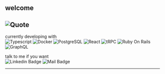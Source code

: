 welcome
---

![Quote](https://quotes-github-readme.vercel.app/api?type=vertical)
<br>
---
currently developing with <br>
![Typescript](https://img.shields.io/badge/-Typescript-3178C6?style=flat-square&logo=typescript&logoColor=white)
![Docker](https://img.shields.io/badge/-Docker-2496ED?style=flat-square&logo=docker&logoColor=white)
![PostgreSQL](https://img.shields.io/badge/-PostgreSQL-336791?style=flat-square&logo=postgresql&logoColor=white)
![React](https://img.shields.io/badge/-React-61DAFB?style=flat-square&logo=react&logoColor=white)
![tRPC](https://img.shields.io/badge/-tRPC-5A9?style=flat-square&logo=trpc&logoColor=white)
![Ruby On Rails](https://img.shields.io/badge/-Ruby_On_Rails-CC0000?style=flat-square&logo=ruby-on-rails&logoColor=white)
![GraphQL](https://img.shields.io/badge/-GraphQL-E10098?style=flat-square&logo=graphql&logoColor=white)

talk to me if you want <br>
![Linkedin Badge](https://img.shields.io/badge/-scanf13ld-blue?style=flat-square&logo=Linkedin&logoColor=white&link=https://www.linkedin.com/in/scanf13ld/)
![Mail Badge](https://img.shields.io/badge/-c.shane-d14836?style=flat-square&logo=Gmail&logoColor=white&link=mailto:c.shane@wustl.edu)

---
<!--
**scanf13ld/scanf13ld** is a ✨ _special_ ✨ repository because its `README.md` (this file) appears on your GitHub profile.

Here are some ideas to get you started:

- 🔭 I’m currently working on ...
- 🌱 I’m currently learning ...
- 👯 I’m looking to collaborate on ...
- 🤔 I’m looking for help with ...
- 💬 Ask me about ...
- 📫 How to reach me: ...
- 😄 Pronouns: ...
- ⚡ Fun fact: ...
-->
